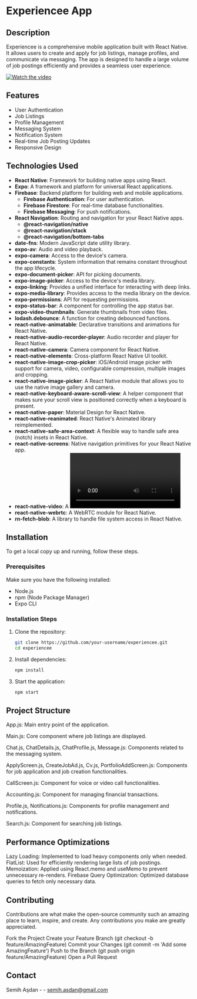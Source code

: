 # Experiencee App

## Description

Experiencee is a comprehensive mobile application built with React Native. It allows users to create and apply for job listings, manage profiles, and communicate via messaging. The app is designed to handle a large volume of job postings efficiently and provides a seamless user experience.

[![Watch the video](https://img.youtube.com/vi/1hlTP9sm_hY/0.jpg)](https://youtu.be/1hlTP9sm_hY)

## Features

- User Authentication
- Job Listings
- Profile Management
- Messaging System
- Notification System
- Real-time Job Posting Updates
- Responsive Design

## Technologies Used

- **React Native**: Framework for building native apps using React.
- **Expo**: A framework and platform for universal React applications.
- **Firebase**: Backend platform for building web and mobile applications.
  - **Firebase Authentication**: For user authentication.
  - **Firebase Firestore**: For real-time database functionalities.
  - **Firebase Messaging**: For push notifications.
- **React Navigation**: Routing and navigation for your React Native apps.
  - **@react-navigation/native**
  - **@react-navigation/stack**
  - **@react-navigation/bottom-tabs**
- **date-fns**: Modern JavaScript date utility library.
- **expo-av**: Audio and video playback.
- **expo-camera**: Access to the device's camera.
- **expo-constants**: System information that remains constant throughout the app lifecycle.
- **expo-document-picker**: API for picking documents.
- **expo-image-picker**: Access to the device's media library.
- **expo-linking**: Provides a unified interface for interacting with deep links.
- **expo-media-library**: Provides access to the media library on the device.
- **expo-permissions**: API for requesting permissions.
- **expo-status-bar**: A component for controlling the app status bar.
- **expo-video-thumbnails**: Generate thumbnails from video files.
- **lodash.debounce**: A function for creating debounced functions.
- **react-native-animatable**: Declarative transitions and animations for React Native.
- **react-native-audio-recorder-player**: Audio recorder and player for React Native.
- **react-native-camera**: Camera component for React Native.
- **react-native-elements**: Cross-platform React Native UI toolkit.
- **react-native-image-crop-picker**: iOS/Android image picker with support for camera, video, configurable compression, multiple images and cropping.
- **react-native-image-picker**: A React Native module that allows you to use the native image gallery and camera.
- **react-native-keyboard-aware-scroll-view**: A helper component that makes sure your scroll view is positioned correctly when a keyboard is present.
- **react-native-paper**: Material Design for React Native.
- **react-native-reanimated**: React Native's Animated library reimplemented.
- **react-native-safe-area-context**: A flexible way to handle safe area (notch) insets in React Native.
- **react-native-screens**: Native navigation primitives for your React Native app.
- **react-native-video**: A <Video> component for react-native.
- **react-native-webrtc**: A WebRTC module for React Native.
- **rn-fetch-blob**: A library to handle file system access in React Native.

## Installation

To get a local copy up and running, follow these steps.

### Prerequisites

Make sure you have the following installed:
- Node.js
- npm (Node Package Manager)
- Expo CLI

### Installation Steps

1. Clone the repository:

   ```bash
   git clone https://github.com/your-username/experiencee.git
   cd experiencee
   
2. Install dependencies:

   ```bash
   npm install

   
3. Start the application:

   ```bash
   npm start

## Project Structure

App.js: Main entry point of the application.

Main.js: Core component where job listings are displayed.

Chat.js, ChatDetails.js, ChatProfile.js, Message.js: Components related to the messaging system.

ApplyScreen.js, CreateJobAd.js, Cv.js, PortfolioAddScreen.js: Components for job application and job creation functionalities.

CallScreen.js: Component for voice or video call functionalities.

Accounting.js: Component for managing financial transactions.

Profile.js, Notifications.js: Components for profile management and notifications.

Search.js: Component for searching job listings.

## Performance Optimizations

Lazy Loading: Implemented to load heavy components only when needed.
FlatList: Used for efficiently rendering large lists of job postings.
Memoization: Applied using React.memo and useMemo to prevent unnecessary re-renders.
Firebase Query Optimization: Optimized database queries to fetch only necessary data.

## Contributing

Contributions are what make the open-source community such an amazing place to learn, inspire, and create. Any contributions you make are greatly appreciated.

Fork the Project
Create your Feature Branch (git checkout -b feature/AmazingFeature)
Commit your Changes (git commit -m 'Add some AmazingFeature')
Push to the Branch (git push origin feature/AmazingFeature)
Open a Pull Request

## Contact

Semih Aşdan - - semih.asdan@gmail.com


